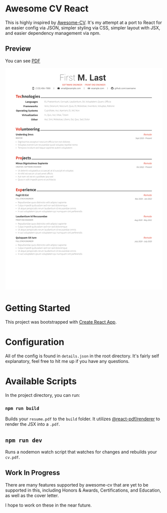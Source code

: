# Awesome CV React

This is highly inspired by [Awesome-CV](https://github.com/posquit0/Awesome-CV). It's my attempt at a port to React for an easier config via JSON, simpler styling via CSS, simpler layout with JSX, and easier dependency management via npm.

## Preview

You can see [PDF](preview/resume.pdf)

[![Résumé](preview/resume_page_1.png)](preview/resume.pdf)

# Getting Started

This project was bootstrapped with [Create React App](https://github.com/facebook/create-react-app).


# Configuration

All of the config is found in `details.json` in the root directory. It's fairly self explanatory, feel free to hit me up if you have any questions.

# Available Scripts

In the project directory, you can run:

### `npm run build`

Builds your `resume.pdf` to the `build` folder. It utilizes [@react-pdf/renderer](https://github.com/diegomura/react-pdf) to render the JSX into a `.pdf`.

## `npm run dev`

Runs a nodemon watch script that watches for changes and rebuilds your `cv.pdf`.

## Work In Progress

There are many features supported by awesome-cv that are yet to be supported in this, including Honors & Awards, Certifications, and Education, as well as the cover letter.

I hope to work on these in the near future.
